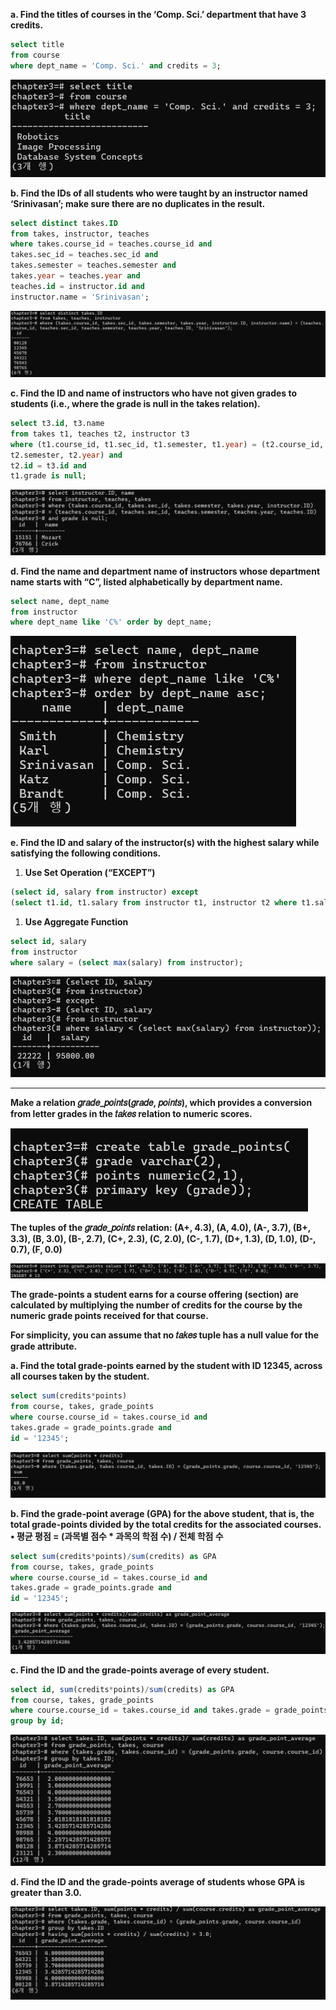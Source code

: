 **a. Find the titles of courses in the ‘Comp. Sci.’ department that have 3
credits.**

```sql
select title
from course
where dept_name = 'Comp. Sci.' and credits = 3;
```

![alt text](image/Untitled.png)

**b. Find the IDs of all students who were taught by an instructor named
‘Srinivasan’; make sure there are no duplicates in the result.**

```sql
select distinct takes.ID
from takes, instructor, teaches
where takes.course_id = teaches.course_id and
takes.sec_id = teaches.sec_id and
takes.semester = teaches.semester and
takes.year = teaches.year and
teaches.id = instructor.id and
instructor.name = 'Srinivasan';
```

![alt text](<image/Untitled 1.png>)

**c. Find the ID and name of instructors who have not given grades to
students (i.e., where the grade is null in the takes relation).**

```sql
select t3.id, t3.name
from takes t1, teaches t2, instructor t3
where (t1.course_id, t1.sec_id, t1.semester, t1.year) = (t2.course_id, t2.sec_id,
t2.semester, t2.year) and
t2.id = t3.id and
t1.grade is null;
```

![alt text](<image/Untitled 2.png>)

**d. Find the name and department name of instructors whose department
name starts with “C”, listed alphabetically by department name.**

```sql
select name, dept_name
from instructor
where dept_name like 'C%' order by dept_name;
```

![alt text](<image/Untitled 3.png>)

**e. Find the ID and salary of the instructor(s) with the highest salary while
satisfying the following conditions.**

1. **Use Set Operation (“EXCEPT”)**

```sql
(select id, salary from instructor) except
(select t1.id, t1.salary from instructor t1, instructor t2 where t1.salary < t2.salary);
```

1. **Use Aggregate Function**

```sql
select id, salary 
from instructor
where salary = (select max(salary) from instructor);
```

![alt text](<image/Untitled 4.png>)

---

**Make a relation 𝑔𝑟𝑎𝑑𝑒_𝑝𝑜𝑖𝑛𝑡𝑠(𝑔𝑟𝑎𝑑𝑒, 𝑝𝑜𝑖𝑛𝑡𝑠), which provides a conversion from letter grades in the 𝑡𝑎𝑘𝑒𝑠 relation to numeric scores.**

![alt text](<image/Untitled 5.png>)

**The tuples of the 𝑔𝑟𝑎𝑑𝑒_𝑝𝑜𝑖𝑛𝑡𝑠 relation: (A+, 4.3), (A, 4.0), (A-, 3.7), (B+, 3.3), (B,
3.0), (B-, 2.7), (C+, 2.3), (C, 2.0), (C-, 1.7), (D+, 1.3), (D, 1.0), (D-, 0.7), (F, 0.0)**

![alt text](<image/Untitled 6.png>)

**The grade-points a student earns for a course offering (section) are calculated by multiplying the number of credits for the course by the numeric grade points received for that course.**

**For simplicity, you can assume that no 𝑡𝑎𝑘𝑒𝑠 tuple has a null value for the grade attribute.**

**a. Find the total grade-points earned by the student with ID 12345, across all
courses taken by the student.**

```sql
select sum(credits*points) 
from course, takes, grade_points
where course.course_id = takes.course_id and
takes.grade = grade_points.grade and
id = '12345';
```

![alt text](<image/Untitled 7.png>)

**b. Find the grade-point average (GPA) for the above student, that is, the total
grade-points divided by the total credits for the associated courses.
• 평균 평점 = (과목별 점수 * 과목의 학점 수) / 전체 학점 수**

```sql
select sum(credits*points)/sum(credits) as GPA 
from course, takes, grade_points
where course.course_id = takes.course_id and
takes.grade = grade_points.grade and
id = '12345';
```

![alt text](<image/Untitled 8.png>)

**c. Find the ID and the grade-points average of every student.**

```sql
select id, sum(credits*points)/sum(credits) as GPA 
from course, takes, grade_points
where course.course_id = takes.course_id and takes.grade = grade_points.grade
group by id;
```

![alt text](<image/Untitled 9.png>)

**d. Find the ID and the grade-points average of students whose GPA is greater
than 3.0.**

![alt text](<image/Untitled 10.png>)